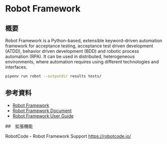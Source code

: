 # Robot Framework

## 概要
Robot Framework is a Python-based, extensible keyword-driven automation framework for acceptance testing, acceptance test driven development (ATDD), behavior driven development (BDD) and robotic process automation (RPA). It can be used in distributed, heterogeneous environments, where automation requires using different technologies and interfaces.


```bash
pipenv run robot --outputdir results tests/
```

## 参考資料

- [Robot Framework](https://robotframework.org/)
- [Robot Framework Document](https://docs.robotframework.org/docs)
- [Robot Framework User Guide](https://robotframework.org/robotframework/latest/RobotFrameworkUserGuide.html)


##　拡張機能

RobotCode - Robot Framework Support
https://robotcode.io/
